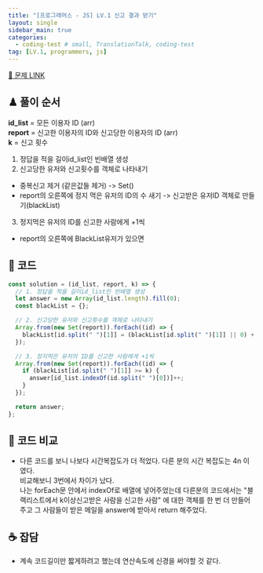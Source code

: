 ```yaml
---
title: "[프로그래머스 - JS] LV.1 신고 결과 받기"
layout: single
sidebar_main: true
categories:
  - coding-test # small, TranslationTalk, coding-test
tag: [LV.1, programmers, js]
---
```


[🔗 문제 LINK](https://programmers.co.kr/learn/courses/30/lessons/92334)

## ♟ 풀이 순서

**id_list** = 모든 이용자 ID (arr) <br />
**report** = 신고한 이용자의 ID와 신고당한 이용자의 ID (arr) <br />
**k** = 신고 횟수

1. 정답을 적을 길이id_list인 빈배열 생성
2. 신고당한 유저와 신고횟수를 객체로 나타내기

- 중복신고 제거 (같은값들 제거) -> Set()
- report의 오른쪽에 정지 먹은 유저의 ID의 수 새기 -> 신고받은 유저ID 객체로 만들기(blackList)

3. 정지먹은 유저의 ID를 신고한 사람에게 +1씩

- report의 오른쪽에 BlackList유저가 있으면

## 👾 코드

```js
const solution = (id_list, report, k) => {
  // 1. 정답을 적을 길이id_list인 빈배열 생성
  let answer = new Array(id_list.length).fill(0);
  const blackList = {};

  // 2. 신고당한 유저와 신고횟수를 객체로 나타내기
  Array.from(new Set(report)).forEach((id) => {
    blackList[id.split(" ")[1]] = (blackList[id.split(" ")[1]] || 0) + 1;
  });

  // 3. 정지먹은 유저의 ID를 신고한 사람에게 +1씩
  Array.from(new Set(report)).forEach((id) => {
    if (blackList[id.split(" ")[1]] >= k) {
      answer[id_list.indexOf(id.split(" ")[0])]++;
    }
  });

  return answer;
};
```

## 👀 코드 비교

- 다른 코드를 보니 나보다 시간복잡도가 더 적었다. 다른 분의 시간 복잡도는 4n 이였다. <br />
  비교해보니 3번에서 차이가 났다.<br /> 나는 forEach문 안에서 indexOf로 배열에 넣어주었는데 다른분의 코드에서는 "블랙리스트에서 k이상신고받은 사람을 신고한 사람" 에 대한 객체를 한 번 더 만들어주고 그 사람들이 받은 메일을 answer에 받아서 return 해주었다. <br />

## ☕ 잡담

- 계속 코드길이만 짧게하려고 했는데 연산속도에 신경을 써야할 것 같다.

<br /><br /><br /><br />
